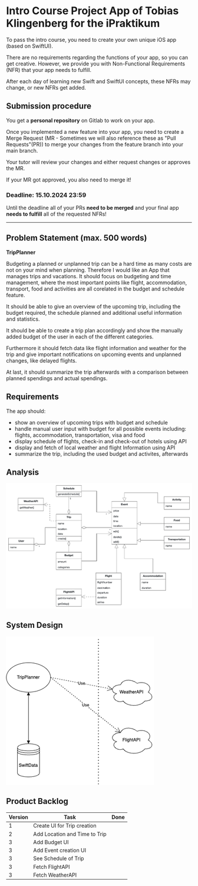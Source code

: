 # Intro Course Project App of Tobias Klingenberg for the iPraktikum

To pass the intro course, you need to create your own unique iOS app (based on SwiftUI).

There are no requirements regarding the functions of your app, so you can get creative.
However, we provide you with Non-Functional Requirements (NFR) that your app needs to fulfill.

After each day of learning new Swift and SwiftUI concepts, these NFRs may change, or new NFRs get added.

## Submission procedure

You get a **personal repository** on Gitlab to work on your app.

Once you implemented a new feature into your app, you need to create a Merge Request (MR - Sometimes we will also reference these as "Pull Requests"(PR)) to merge your changes from the feature branch into your main branch.

Your tutor will review your changes and either request changes or approves the MR.

If your MR got approved, you also need to merge it!

### Deadline: **15.10.2024 23:59**

Until the deadline all of your PRs **need to be merged** and your final app **needs to fulfill** all of the requested NFRs!

---

## Problem Statement (max. 500 words)

**TripPlanner**

Budgeting a planned or unplanned trip can be a hard time as many costs are not on your mind when planning. Therefore I would like an App that manages trips and vacations. It should focus on budgeting and time management, where the most important points like flight, accommodation, transport, food and activities are all corelated in the budget and schedule feature. 

It should be able to give an overview of the upcoming trip, including the budget required, the schedule planned and additional useful information and statistics. 

It should be able to create a trip plan accordingly and show the manually added budget of the user in each of the different categories.

Furthermore it should fetch data like flight information and weather for the trip and give important notifications on upcoming events and unplanned changes, like delayed flights.

At last, it should summarize the trip afterwards with a comparison between planned spendings and actual spendings.

## Requirements

The app should:
- show an overview of upcoming trips with budget and schedule
- handle manual user input with budget for all possible events including: flights, accommodation, transportation, visa and food
- display schedule of flights, check-in and check-out of hotels using API
- display and fetch of local weather and flight Information using API
- summarize the trip, including the used budget and activites, afterwards


## Analysis

![UML](/images/UMLClassDiagram.png)

## System Design

![UML](/images/SystemDesign.png)


## Product Backlog

| Version | Task                                | Done |
| - | ----------------------------------------- | ---- |
| 1 | Create UI for Trip creation               |      |
| 2 | Add Location and Time to Trip             |      |
| 3 | Add Budget UI                             |      |
| 3 | Add Event creation UI                     |      |
| 3 | See Schedule of Trip                      |      |
| 3 | Fetch FlightAPI                           |      |
| 3 | Fetch WeatherAPI                          |      |
